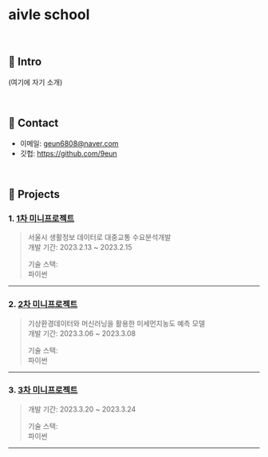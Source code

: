 # aivle school

</br>

## :pushpin: Intro
(여기에 자기 소개)

</br>

## :pushpin: Contact
- 이메일: geun6808@naver.com 
- 깃헙: https://github.com/9eun
</br>

## :pushpin: Projects
### 1. [1차 미니프로젝트](https://github.com/9eun/aivle3th/blob/main/1%EC%B0%A8%20%EB%AF%B8%EB%8B%88%ED%94%84%EB%A1%9C%EC%A0%9D%ED%8A%B8/project.md)
>서울시 생활정보 데이터로 대중교통 수요분석개발                
>개발 기간: 2023.2.13 ~ 2023.2.15
>  
>기술 스택:  
> 파이썬
---


### 2. [2차 미니프로젝트](https://github.com/9eun/aivle3th/blob/main/2%EC%B0%A8%20%EB%AF%B8%EB%8B%88%ED%94%84%EB%A1%9C%EC%A0%9D%ED%8A%B8/project.md)
>기상환경데이터와 머신러닝을 활용한 미세먼지농도 예측 모델        
>개발 기간: 2023.3.06 ~ 2023.3.08
>  
>기술 스택:  
> 파이썬

---

### 3. [3차 미니프로젝트](https://github.com/9eun/aivle3th/blob/main/3%EC%B0%A8%20%EB%AF%B8%EB%8B%88%ED%94%84%EB%A1%9C%EC%A0%9D%ED%8A%B8/project.md)
>개발 기간: 2023.3.20 ~ 2023.3.24  
>  
>기술 스택:  
> 파이썬 

---
